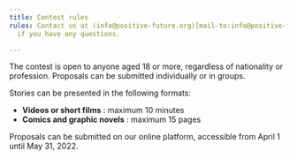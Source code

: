 ```yaml
---
title: Contest rules
rules: Contact us at (info@positive-future.org)[mail-to:info@positive-future.org]
  if you have any questions.

---
```

The contest is open to anyone aged 18 or more, regardless of nationality or profession. Proposals can be submitted individually or in groups.

Stories can be presented in the following formats:

* **Videos or short films** : maximum 10 minutes
* **Comics and graphic novels** : maximum 15 pages

Proposals can be submitted on our online platform, accessible from April 1 until May 31, 2022.